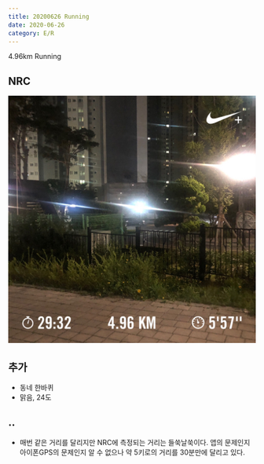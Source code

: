```yaml
---
title: 20200626 Running 
date: 2020-06-26
category: E/R
---
```


4.96km Running 

## NRC

![2020](/img/20200626.jpg)

## 추가

*   동네 한바퀴
*   맑음, 24도

## ..

- 매번 같은 거리를 달리지만 NRC에 측정되는 거리는 들쑥날쑥이다. 앱의 문제인지 아이폰GPS의 문제인지 알 수 없으나 약 5키로의 거리를 30분만에 달리고 있다.
